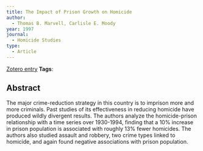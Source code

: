 ```yaml
---
title: The Impact of Prison Growth on Homicide
author:
  - Thomas B. Marvell, Carlisle E. Moody
year: 1997
journal:
  - Homicide Studies
type:
  - Article
---
```

[Zotero entry](zotero://select/items/@marvellImpactPrisonGrowth1997)
**Tags**:
## Abstract

The major crime-reduction strategy in this country is to imprison more and more criminals. Past studies of its effectiveness in reducing homicide have produced wildly divergent results. The authors analyze the homicide-prison relationship with a time series over 1930-1994, finding that a 10% increase in prison population is associated with roughly 13% fewer homicides. The authors also studied assault and robbery, two crime types linked to homicide, and again found negative associations with prison population.
